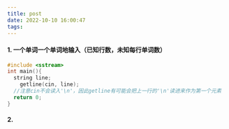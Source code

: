 ```yaml
---
title: post
date: 2022-10-10 16:00:47
tags:
---
```




#### 1. 一个单词一个单词地输入（已知行数，未知每行单词数）

```C++
#include <sstream>
int main(){
  string line;
	getline(cin, line);
  //注意cin不会读入'\n'，因此getline有可能会把上一行的'\n'读进来作为第一个元素
  return 0;
}


```



#### 2. 